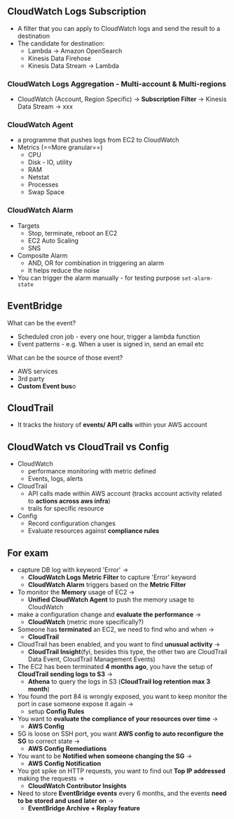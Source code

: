 
## CloudWatch Logs Subscription

- A filter that you can apply to CloudWatch logs and send the result to a destination
- The candidate for destination:
	- Lambda -> Amazon OpenSearch
	- Kinesis Data Firehose
	- Kinesis Data Stream -> Lambda

### CloudWatch Logs Aggregation - Multi-account & Multi-regions

- CloudWatch (Account, Region Specific) -> **Subscription Filter** -> Kinesis Data Stream -> xxx

### CloudWatch Agent

- a programme that pushes logs from EC2 to CloudWatch
- Metrics (==More granular==)
	- CPU
	- Disk - IO, utility
	- RAM
	- Netstat
	- Processes
	- Swap Space

### CloudWatch Alarm 

- Targets
	- Stop, terminate, reboot an EC2
	- EC2 Auto Scaling
	- SNS
- Composite Alarm
	- AND, OR for combination in triggering an alarm
	- It helps reduce the noise
 - You can trigger the alarm manually - for testing purpose  `set-alarm-state` 


## EventBridge

What can be the event?
- Scheduled cron job - every one hour, trigger a lambda function
- Event patterns - e.g. When a user is signed in, send an email etc

What can be the source of those event?
- AWS services
- 3rd party
- **Custom Event bus**o

## CloudTrail

- It tracks the history of **events/ API calls** within your AWS account


## CloudWatch vs CloudTrail vs Config

- CloudWatch
	- performance monitoring with metric defined
	- Events, logs, alerts
- CloudTrail
	- API calls made within AWS account (tracks account activity related to **actions across aws infra**)
	- trails for specific resource
- Config
	- Record configuration changes
	- Evaluate resources against **compliance rules**


## For exam

- capture DB log with keyword 'Error' -> 
	- **CloudWatch Logs Metric Filter** to capture 'Error' keyword
	- **CloudWatch Alarm** triggers based on the **Metric Filter**
- To monitor the **Memory** usage of EC2 ->
	- **Unified CloudWatch Agent** to push the memory usage to CloudWatch
- make a configuration change and **evaluate the performance** ->
	- **CloudWatch** (metric more specifically?)
- Someone has **terminated** an EC2, we need to find who and when ->
	- **CloudTrail**
- CloudTrail has been enabled, and you want to find **unusual activity** ->
	- **CloudTrail Insight**(fyi, besides this type, the other two are CloudTrail Data Event, CloudTrail Management Events)
 - The EC2 has been terminated **4 months ago**, you have the setup of **CloudTrail sending logs to S3** ->
	 - **Athena** to query the logs in S3 (**CloudTrail log retention max 3 month**)
  - You found the port 84 is wrongly exposed, you want to keep monitor the port in case someone expose it again ->
	- setup **Config Rules**
- You want to **evaluate the compliance of your resources over time** ->
	- **AWS Config**
- SG is loose on SSH port, you want **AWS config to auto reconfigure the SG** to correct state ->
	- **AWS Config Remediations**
- You want to be **Notified when someone changing the SG** ->
	- **AWS Config Notification**
- You got spike on HTTP requests, you want to find out **Top IP addressed** making the requests ->
	- **CloudWatch Contributor Insights**
 - Need to store **EventBridge events** every 6 months, and the events **need to be stored and used later on** ->
	 - **EventBridge Archive + Replay feature**
  